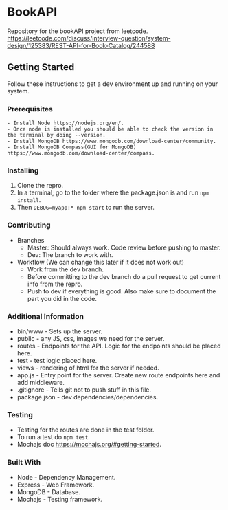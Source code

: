 # BookAPI

Repository for the bookAPI project from leetcode. 
https://leetcode.com/discuss/interview-question/system-design/125383/REST-API-for-Book-Catalog/244588

## Getting Started

Follow these instructions to get a dev environment up and running on your system. 

### Prerequisites
```
- Install Node https://nodejs.org/en/.
- Once node is installed you should be able to check the version in the terminal by doing --version.
- Install MongoDB https://www.mongodb.com/download-center/community.
- Install MongoDB Compass(GUI for MongoDB) https://www.mongodb.com/download-center/compass.
```

### Installing
1. Clone the repro.
2. In a terminal, go to the folder where the package.json is and run `npm install`.
3. Then `DEBUG=myapp:* npm start` to run the server. 

### Contributing
- Branches 
    - Master: Should always work. Code review before pushing to master. 
    - Dev: The branch to work with. 
- Workflow (We can change this later if it does not work out)
    - Work from the dev branch. 
    - Before committing to the dev branch do a pull request to get current info from the repro. 
    - Push to dev if everything is good. Also make sure to document the part you did in the code.

### Additional Information
- bin/www - Sets up the server.
- public - any JS, css, images we need for the server.
- routes - Endpoints for the API. Logic for the endpoints should be placed here. 
- test - test logic placed here.
- views - rendering of html for the server if needed. 
- app.js - Entry point for the server. Create new route endpoints here and add middleware.
- .gitignore - Tells git not to push stuff in this file. 
- package.json - dev dependencies/dependencies.

### Testing
 - Testing for the routes are done in the test folder.
 - To run a test do `npm test`.
 - Mochajs doc https://mochajs.org/#getting-started.

### Built With 
- Node - Dependency Management.
- Express - Web Framework.
- MongoDB - Database.
- Mochajs - Testing framework.
